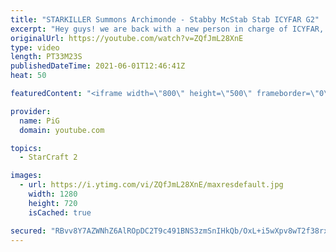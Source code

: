 ```yaml
---
title: "STARKILLER Summons Archimonde - Stabby McStab Stab ICYFAR G2"
excerpt: "Hey guys! we are back with a new person in charge of ICYFAR, yes this means that the email for submissions HAS CHANGED!    In this week’s episode of I Cast Your Freakin Awesome Replays (ICYFAR) players sent in their replays where they were limited to a maximum of 40 workers!    CURRENT ICYFAR CHALLENGE:"
originalUrl: https://youtube.com/watch?v=ZQfJmL28XnE
type: video
length: PT33M23S
publishedDateTime: 2021-06-01T12:46:41Z
heat: 50

featuredContent: "<iframe width=\"800\" height=\"500\" frameborder=\"0\" src=\"https://www.youtube.com/embed/ZQfJmL28XnE\" allow=\"accelerometer; autoplay; encrypted-media; gyroscope; picture-in-picture\" allowfullscreen></iframe>"

provider:
  name: PiG
  domain: youtube.com

topics:
  - StarCraft 2

images:
  - url: https://i.ytimg.com/vi/ZQfJmL28XnE/maxresdefault.jpg
    width: 1280
    height: 720
    isCached: true

secured: "RBvv8Y7AZWNhZ6AlROpDC2T9c491BNS3zmSnIHkQb/OxL+i5wXpv8wT2f38rx6Mu9Djg1PV18PyKJGPkTTky3E1ioCwHme6hvMSD9jEEtIw4UgevdU/g0Qwg4FhW/DlPoXsrolDVZ8By9ze0NY2VLjsGCYlQzfTwNgCTzeAcro7Xv/s75IMsL3FELvWw+H8KsC3sFC4UVojcYLH8CvskFjjrEbNGoSC1dzzneC/o8bHnFZbw1JdPCslYPgAGW80zAB5/qAL2So9qzo/yS9L77N1ZbmCizpV8Zjt0waQ05+226jfzxYewC7ohBsHCnipsjwi5QD9hBAnNZlHX7X05nG2X9BSkMJNbGbQwL5TO+3E1IPED9dxmXvViJ4IgOA4gmx1Q4yUny6nl4U++Hriu3+00QEJzfOWJ6zbxn6y/F7I=;55J3JW8D9xON9s/xapG8Yg=="
---
```


